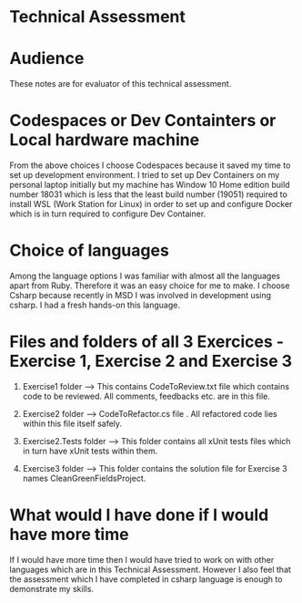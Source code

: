 # Technical Assessment

# Audience
These notes are for evaluator of this technical assessment.

# Codespaces or Dev Containters or Local hardware machine
From the above choices I choose Codespaces because it saved my time to set up development environment. I tried to set up Dev Containers on my personal laptop initially but my machine has Window 10 Home edition build number 18031 which is less that the least build number (19051) required to install WSL (Work Station for Linux) in order to set up and configure Docker which is in turn required to configure Dev Container. 

# Choice of languages

Among the language options I was familiar with almost all the languages apart from Ruby. Therefore it was an easy choice for me to make. I choose Csharp because recently in MSD I was involved in development using csharp. I had a fresh hands-on this language.

# Files and folders of all 3 Exercices - Exercise 1, Exercise 2 and Exercise 3

1. Exercise1 folder --> This contains CodeToReview.txt file which contains code to be reviewed. All comments, feedbacks etc. are in this file.

2. Exercise2 folder --> CodeToRefactor.cs file . All refactored code lies within this file itself safely.

3. Exercise2.Tests folder --> This folder contains all xUnit tests files which in turn have xUnit tests within them. 

4. Exercise3 folder --> This folder contains the solution file for Exercise 3 names CleanGreenFieldsProject.

# What would I have done if I would have more time

If I would have more time then I would have tried to work on with other languages which are in this Technical Assessment. However I also feel that the assessment which I have completed in csharp language is enough to demonstrate my skills.

